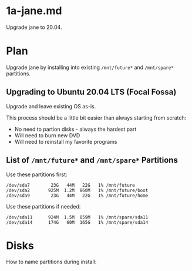 
# 1a-jane.md

Upgrade jane to 20.04.

# Plan

Upgrade jane by installing into existing `/mnt/future*` and `/mnt/spare*` partitions.

## Upgrading to Ubuntu 20.04 LTS (Focal Fossa)

Upgrade and leave existing OS as-is.

This process should be a little bit easier than always starting from scratch:

- No need to partion disks - always the hardest part
- Will need to burn new DVD
- Will need to reinstall my favorite programs

## List of `/mnt/future*` and `/mnt/spare*` Partitions

Use these partitions first:
```
/dev/sda7        23G   44M   22G   1% /mnt/future
/dev/sda2       925M  1.2M  860M   1% /mnt/future/boot
/dev/sda9        23G   44M   22G   1% /mnt/future/home
```

Use these partitions if needed:
```
/dev/sda11      924M  1.5M  859M   1% /mnt/spare/sda11
/dev/sda14      174G   60M  165G   1% /mnt/spare/sda14
```

# Disks

How to name partitions during install:

```

```

